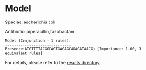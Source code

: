 
# Model

Species: escherichia coli

Antibiotic: piperacillin_tazobactam

```
Model (Conjunction - 1 rules):
------------------------------
Presence(ATGTTTTACGGCAGTGAGAGCAGAGATAACG) [Importance: 1.00, 3 equivalent rules]

```

For details, please refer to the [results directory](../../../../../results/scm_b/escherichia%20coli/piperacillin_tazobactam/repeat_4/).

